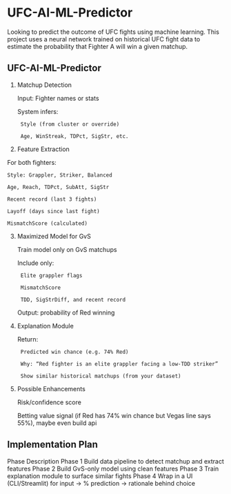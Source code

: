 # UFC-AI-ML-Predictor
Looking to predict the outcome of UFC fights using machine learning. This project uses a neural network trained on historical UFC fight data to estimate the probability that Fighter A will win a given matchup.

## UFC-AI-ML-Predictor
1. Matchup Detection

    Input: Fighter names or stats

    System infers:

        Style (from cluster or override)

        Age, WinStreak, TDPct, SigStr, etc.

2. Feature Extraction

For both fighters:

    Style: Grappler, Striker, Balanced

    Age, Reach, TDPct, SubAtt, SigStr

    Recent record (last 3 fights)

    Layoff (days since last fight)

    MismatchScore (calculated)

3. Maximized Model for GvS

    Train model only on GvS matchups

    Include only:

        Elite grappler flags

        MismatchScore

        TDD, SigStrDiff, and recent record

    Output: probability of Red winning

4. Explanation Module

    Return:

        Predicted win chance (e.g. 74% Red)

        Why: “Red fighter is an elite grappler facing a low-TDD striker”

        Show similar historical matchups (from your dataset)

5. Possible Enhancements

    Risk/confidence score

    Betting value signal (if Red has 74% win chance but Vegas line says 55%), maybe even build api

## Implementation Plan
Phase	Description
Phase 1	Build data pipeline to detect matchup and extract features
Phase 2	Build GvS-only model using clean features
Phase 3	Train explanation module to surface similar fights
Phase 4	Wrap in a UI (CLI/Streamlit) for input → % prediction → rationale behind choice
